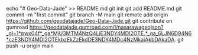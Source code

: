 echo "# Geo-Data-Jade" >> README.md
git init
git add README.md
git commit -m "first commit"
git branch -M main
git remote add origin https://github.com/geodatajade/Geo-Data-Jade.git
git contribute on gumroad https://geodatajade.gumroad.com/l/nasarawageojson?_gl=1*pwx04f*_ga*MjU3MTM4NzQ4LjE3NDY4MDI2OTE.*_ga_6LJN6D94N6*czE3NDY4MDI2OTEkbzEkZzEkdDE3NDY4MDc4NzMkajAkbDAkaDA.
git push -u origin main
